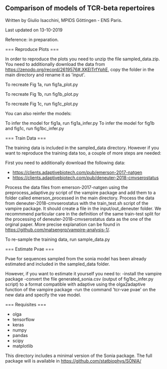 ## Comparison of models of TCR-beta repertoires

Written by Giulio Isacchini, MPIDS Göttingen - ENS Paris.

Last updated on 13-10-2019

Reference: in preparation.

=== Reproduce Plots ===

In order to reproduce the plots you need to unzip the file sampled_data.zip. You need to additionally download the data from https://zenodo.org/record/2619576#.XKElTrfYphE, copy the folder in the main directory and rename it as 'input'.

To recreate Fig 1a, run fig1a_plot.py

To recreate Fig 1b, run fig1b_plot.py

To recreate Fig 1c, run fig1c_plot.py

You can also reinfer the models:

To infer the model for fig1a, run fig1a_infer.py
To infer the model for fig1b and fig1c, run fig1bc_infer.py

=== Train Data ===

The training data is included in the sampled_data directory. However if you want to reproduce the training data too, a couple of more steps are needed:

First you need to additionally download the following data:
- https://clients.adaptivebiotech.com/pub/emerson-2017-natgen 
- https://clients.adaptivebiotech.com/pub/deneuter-2018-cmvserostatus 

Process the data files from emerson-2017-natgen using the preprocess_adaptive.py script of the vampire package and add them to a folder called emerson_processed in the main directory.
Process the data from deneuter-2018-cmvserostatus with the train_test.sh script of the vampire package. It should create a file in the input/out_deneuter folder.
We recommmend particular care in the definition of the same train-test split for the processing of deneuter-2018-cmvserostatus data as the one of the orginal paper.
More precise explanation can be found in https://github.com/matsengrp/vampire-analysis-1/.

To re-sample the training data, run sample_data.py

=== Estimate Pvae ===

Pvae for sequences sampled from the sonia model has been already estimated and included in the sampled_data folder.

However, if you want to estimate it yourself you need to:
-install the vampire package
-convert the file generated_sonia.csv (output of fig1bc_infer.py script) to a format compatible with adaptive using the olga2adaptive function of the vampire package
-run the command 'tcr-vae pvae' on the new data and specify the vae model.


=== Requisites ===

- olga
- tensorflow
- keras
- numpy
- pandas
- scipy
- matplotlib

This directory includes a minimal version of the Sonia package. The full package will is available in https://github.com/statbiophys/SONIA/ 
